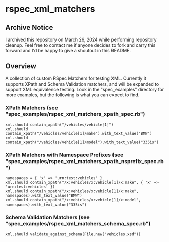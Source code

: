 # rspec\_xml\_matchers

## Archive Notice

I archived this repository on March 26, 2024 while performing repository
cleanup. Feel free to contact me if anyone decides to fork and carry this
forward and I'd be happy to give a shoutout in this README.

## Overview

A collection of custom RSpec Matchers for testing XML. Currently it supports XPath and Schema
Validation matchers, and will be expanded to support XML equivalence testing. Look in the "spec_examples"
directory for more examples, but the following is what you can expect to find.

### XPath Matchers (see "spec\_examples/rspec\_xml\_matchers\_xpath\_spec.rb") ###

	xml.should contain_xpath("/vehicles/vehicle[1]")
	xml.should contain_xpath("/vehicles/vehicle[1]/make").with_text_value("BMW")
	xml.should contain_xpath("/vehicles/vehicle[1]/model").with_text_value("335is")

### XPath Matchers with Namespace Prefixes (see "spec\_examples/rspec\_xml\_matchers\_xpath\_nsprefix\_spec.rb") ###

	namespaces = { 'x' => 'urn:test:vehicles' }
	xml.should contain_xpath("/x:vehicles/x:vehicle[1]/x:make", { 'x' => 'urn:test:vehicles' })
	xml.should contain_xpath("/x:vehicles/x:vehicle[1]/x:make", namespaces).with_text_value("BMW")
	xml.should contain_xpath("/x:vehicles/x:vehicle[1]/x:model", namespaces).with_text_value("335is")

### Schema Validation Matchers (see "spec\_examples/rspec\_xml\_matchers\_schema\_spec.rb") ###

	xml.should validate_against_schema(File.new("vehicles.xsd"))
